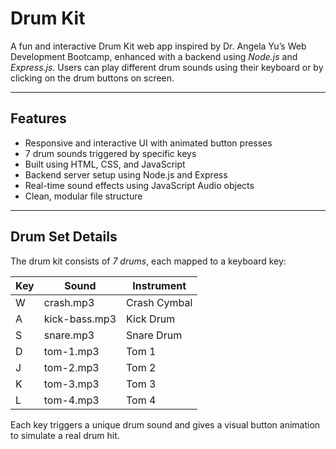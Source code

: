 # Drum Kit

A fun and interactive Drum Kit web app inspired by Dr. Angela Yu’s Web Development Bootcamp, enhanced with a backend using *Node.js* and *Express.js*. 
Users can play different drum sounds using their keyboard or by clicking on the drum buttons on screen.

---

## Features

- Responsive and interactive UI with animated button presses
- 7 drum sounds triggered by specific keys
- Built using HTML, CSS, and JavaScript
- Backend server setup using Node.js and Express
- Real-time sound effects using JavaScript Audio objects
- Clean, modular file structure

---

## Drum Set Details

The drum kit consists of *7 drums*, each mapped to a keyboard key:

| Key | Sound         | Instrument       |
|-----|---------------|------------------|
| W   | crash.mp3     | Crash Cymbal     |
| A   | kick-bass.mp3 | Kick Drum        |
| S   | snare.mp3     | Snare Drum       |
| D   | tom-1.mp3     | Tom 1            |
| J   | tom-2.mp3     | Tom 2            |
| K   | tom-3.mp3     | Tom 3            |
| L   | tom-4.mp3     | Tom 4            |

Each key triggers a unique drum sound and gives a visual button animation to simulate a real drum hit.
